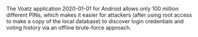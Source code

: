 The Voatz application 2020-01-01 for Android allows only 100 million different PINs, which makes it easier for attackers (after using root access to make a copy of the local database) to discover login credentials and voting history via an offline brute-force approach.